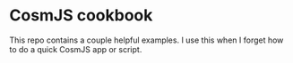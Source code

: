 # CosmJS cookbook

This repo contains a couple helpful examples. I use this when I forget how to do a quick CosmJS app or script.

